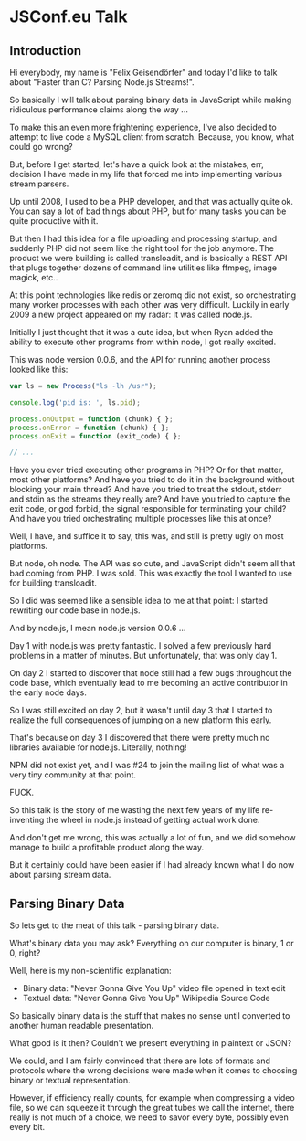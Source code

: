 # JSConf.eu Talk

## Introduction

Hi everybody, my name is "Felix Geisendörfer" and today I'd like to talk about
"Faster than C? Parsing Node.js Streams!".

So basically I will talk about parsing binary data in JavaScript while making
ridiculous performance claims along the way ...

To make this an even more frightening experience, I've also decided to attempt
to live code a MySQL client from scratch. Because, you know, what could go
wrong?

But, before I get started, let's have a quick look at the mistakes, err, decision
I have made in my life that forced me into implementing various stream parsers.

Up until 2008, I used to be a PHP developer, and that was actually quite ok.
You can say a lot of bad things about PHP, but for many tasks you can be quite
productive with it.

But then I had this idea for a file uploading and processing startup, and
suddenly PHP did not seem like the right tool for the job anymore. The product
we were building is called transloadit, and is basically a REST API that plugs
together dozens of command line utilities like ffmpeg, image magick, etc..

At this point technologies like redis or zeromq did not exist, so orchestrating
many worker processes with each other was very difficult. Luckily in early 2009
a new project appeared on my radar: It was called node.js.

Initially I just thought that it was a cute idea, but when Ryan added the ability
to execute other programs from within node, I got really excited.

This was node version 0.0.6, and the API for running another process looked
like this:

```js
var ls = new Process("ls -lh /usr");

console.log('pid is: ', ls.pid);

process.onOutput = function (chunk) { };
process.onError = function (chunk) { };
process.onExit = function (exit_code) { };

// ...
```

Have you ever tried executing other programs in PHP? Or for that matter, most
other platforms? And have you tried to do it in the background without blocking
your main thread? And have you tried to treat the stdout, stderr and stdin as
the streams they really are? And have you tried to capture the exit code, or
god forbid, the signal responsible for terminating your child? And have you
tried orchestrating multiple processes like this at once?

Well, I have, and suffice it to say, this was, and still is pretty ugly on most
platforms.

But node, oh node. The API was so cute, and JavaScript didn't seem all that bad
coming from PHP.  I was sold.  This was exactly the tool I wanted to use for
building transloadit.

So I did was seemed like a sensible idea to me at that point: I started
rewriting our code base in node.js.

And by node.js, I mean node.js version 0.0.6 ...

Day 1 with node.js was pretty fantastic. I solved a few previously hard problems
in a matter of minutes.  But unfortunately, that was only day 1.

On day 2 I started to discover that node still had a few bugs throughout the
code base, which eventually lead to me becoming an active contributor in the
early node days.

So I was still excited on day 2, but it wasn't until day 3 that I started to
realize the full consequences of jumping on a new platform this early.

That's because on day 3 I discovered that there were pretty much no libraries
available for node.js. Literally, nothing!

NPM did not exist yet, and I was #24 to join the mailing list of what was a
very tiny community at that point.

FUCK.

So this talk is the story of me wasting the next few years of my life
re-inventing the wheel in node.js instead of getting actual work done.

And don't get me wrong, this was actually a lot of fun, and we did somehow
manage to build a profitable product along the way.

But it certainly could have been easier if I had already known what I do now
about parsing stream data.

## Parsing Binary Data

So lets get to the meat of this talk - parsing binary data.

What's binary data you may ask? Everything on our computer is binary, 1 or 0,
right?

Well, here is my non-scientific explanation:

* Binary data: "Never Gonna Give You Up" video file opened in text edit
* Textual data: "Never Gonna Give You Up" Wikipedia Source Code

So basically binary data is the stuff that makes no sense until converted to
another human readable presentation.

What good is it then? Couldn't we present everything in plaintext or JSON?

We could, and I am fairly convinced that there are lots of formats and protocols
where the wrong decisions were made when it comes to choosing binary or textual
representation.

However, if efficiency really counts, for example when compressing a video file,
so we can squeeze it through the great tubes we call the internet, there really
is not much of a choice, we need to savor every byte, possibly even every bit.


